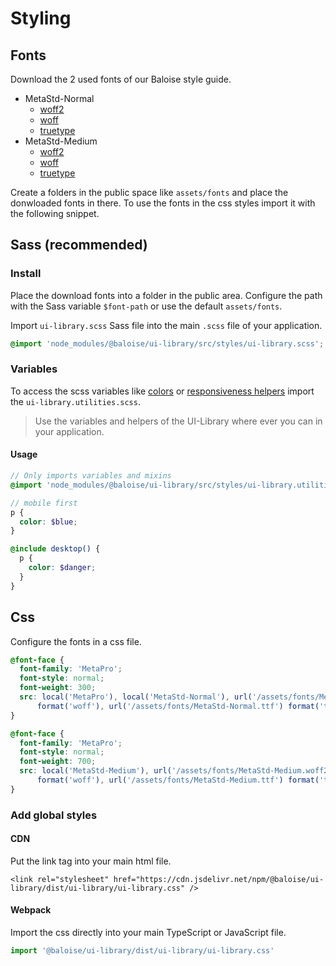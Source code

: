 # Styling

## Fonts

Download the 2 used fonts of our Baloise style guide.

- MetaStd-Normal
  - [woff2](https://github.com/baloise/ui-library/raw/master/packages/library/src/assets/fonts/MetaStd-Medium.woff2)
  - [woff](https://github.com/baloise/ui-library/raw/master/packages/library/src/assets/fonts/MetaStd-Normal.woff)
  - [truetype](https://github.com/baloise/ui-library/raw/master/packages/library/src/assets/fonts/MetaStd-Normal.ttf)
- MetaStd-Medium
  - [woff2](https://github.com/baloise/ui-library/raw/master/packages/library/src/assets/fonts/MetaStd-Medium.woff2)
  - [woff](https://github.com/baloise/ui-library/raw/master/packages/library/src/assets/fonts/MetaStd-Medium.woff)
  - [truetype](https://github.com/baloise/ui-library/raw/master/packages/library/src/assets/fonts/MetaStd-Medium.ttf)

Create a folders in the public space like `assets/fonts` and place the donwloaded fonts in there.
To use the fonts in the css styles import it with the following snippet.

## Sass (recommended)

### Install

Place the download fonts into a folder in the public area. Configure the path with the Sass variable `$font-path` or use the default `assets/fonts`.

Import `ui-library.scss` Sass file into the main `.scss` file of your application.

```scss
@import 'node_modules/@baloise/ui-library/src/styles/ui-library.scss';
```

### Variables

To access the scss variables like [colors](essentials/colors.md) or [responsiveness helpers](essentials/responsiveness) import the `ui-library.utilities.scss`.

> Use the variables and helpers of the UI-Library where ever you can in your application.

#### Usage

```scss
// Only imports variables and mixins
@import 'node_modules/@baloise/ui-library/src/styles/ui-library.utilities.scss';

// mobile first
p {
  color: $blue;
}

@include desktop() {
  p {
    color: $danger;
  }
}
```

## Css

Configure the fonts in a css file.

```css
@font-face {
  font-family: 'MetaPro';
  font-style: normal;
  font-weight: 300;
  src: local('MetaPro'), local('MetaStd-Normal'), url('/assets/fonts/MetaStd-Normal.woff2') format('woff2'), url('/assets/fonts/MetaStd-Normal.woff')
      format('woff'), url('/assets/fonts/MetaStd-Normal.ttf') format('truetype');
}

@font-face {
  font-family: 'MetaPro';
  font-style: normal;
  font-weight: 700;
  src: local('MetaStd-Medium'), url('/assets/fonts/MetaStd-Medium.woff2') format('woff2'), url('/assets/fonts/MetaStd-Medium.woff')
      format('woff'), url('/assets/fonts/MetaStd-Medium.ttf') format('truetype');
}
```

### Add global styles

#### CDN

Put the link tag into your main html file.

```
<link rel="stylesheet" href="https://cdn.jsdelivr.net/npm/@baloise/ui-library/dist/ui-library/ui-library.css" />
```

#### Webpack

Import the css directly into your main TypeScript or JavaScript file.

```typescript
import '@baloise/ui-library/dist/ui-library/ui-library.css'
```
